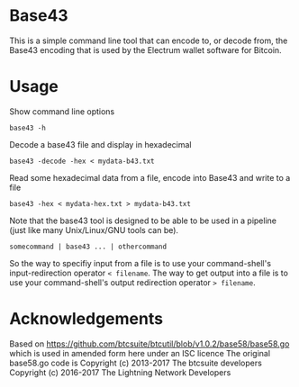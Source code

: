 Base43
======

This is a simple command line tool that can encode to, or decode from, the
Base43 encoding that is used by the Electrum wallet software for Bitcoin.

Usage
=====

Show command line options

    base43 -h

Decode a base43 file and display in hexadecimal

    base43 -decode -hex < mydata-b43.txt

Read some hexadecimal data from a file, encode into Base43 and write to a file

    base43 -hex < mydata-hex.txt > mydata-b43.txt

Note that the base43 tool is designed to be able to be used in a pipeline 
(just like many Unix/Linux/GNU tools can be).

    somecommand | base43 ... | othercommand

So the way to specifiy input from a file is to use your command-shell's
input-redirection operator `< filename`. The way to get output  into a file is
to use your command-shell's output redirection operator `> filename`.

Acknowledgements
================

Based on https://github.com/btcsuite/btcutil/blob/v1.0.2/base58/base58.go
which is used in amended form here under an ISC licence
The original base58.go code is
Copyright (c) 2013-2017 The btcsuite developers
Copyright (c) 2016-2017 The Lightning Network Developers
 
